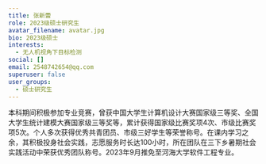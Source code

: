 ```yaml
---
title: 张新蕾
role: 2023级硕士研究生
avatar_filename: avatar.jpg
bio: 2023级硕士
interests:
  - 无人机视角下目标检测
social: []
email: 2548742654@qq.com
superuser: false
user_groups:
  - 硕士研究生
---
```

本科期间积极参加专业竞赛，曾获中国大学生计算机设计大赛国家级三等奖、全国大学生统计建模大赛国家级三等奖等，累计获得国家级比赛奖项4次、市级比赛奖项5次。个人多次获得优秀共青团员、市级三好学生等荣誉称号。在课内学习之余，其积极投身社会实践，志愿服务时长达100小时，所在团队在三下乡暑期社会实践活动中荣获优秀团队称号。2023年9月推免至河海大学软件工程专业。